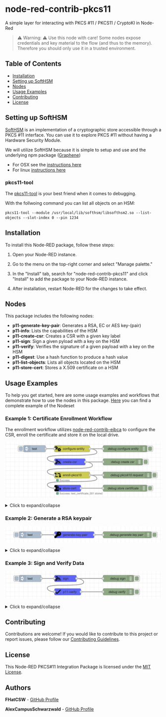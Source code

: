 # node-red-contrib-pkcs11 

A simple layer for interacting with PKCS #11 / PKCS11 / CryptoKI in Node-Red

> ⚠️ Warning: ⚠️ Use this node with care! Some nodes expose credentials and key material to the flow (and thus to the memory). Therefore you should only use it in a trusted environment.

## Table of Contents

- [Installation](#installation)
- [Setting up SoftHSM](#setting-up-softhsm)
- [Nodes](#nodes)
- [Usage Examples](#usage-examples)
- [Contributing](#contributing)
- [License](#license)

## Setting up SoftHSM

[SoftHSM](https://www.opendnssec.org/softhsm/) is an implementation of a cryptographic store accessible through a PKCS #11 interface. You can use it to explore PKCS #11 without having a Hardware Security Module.

We will utilize SoftHSM because it is simple to setup and use and the underlying npm package ([Graphene](https://github.com/PeculiarVentures/graphene))

- For OSX see the [instructions here](https://github.com/opendnssec/SoftHSMv2/blob/develop/OSX-NOTES.md)
- For linux [instructions here](https://github.com/opendnssec/SoftHSMv2/blob/develop/README.md)

### pkcs11-tool

The [pkcs11-tool](https://linux.die.net/man/1/pkcs11-tool) is your best friend when it comes to debugging.

With the follwoing command you can list all objects on an HSM:
```
pkcs11-tool --module /usr/local/lib/softhsm/libsofthsm2.so --list-objects --slot-index 0 --pin 1234
```

## Installation

To install this Node-RED package, follow these steps:

1. Open your Node-RED instance.

2. Go to the menu on the top-right corner and select "Manage palette."

3. In the "Install" tab, search for "node-red-contrib-pkcs11" and click "Install" to add the package to your Node-RED
   instance.

4. After installation, restart Node-RED for the changes to take effect.

## Nodes

This package includes the following nodes:

* **p11-generate-key-pair**: Generates a RSA, EC or AES key-(pair) 
* **p11-info**: Lists the capabilities of the HSM
* **p11-create-csr**: Creates a CSR with a given key label
* **p11-sign**: Sign a given pyload with a key on the HSM
* **p11-verify**: Verifies the signature of a given payload with a key on the HSM
* **p11-digest**: Use a hash function to produce a hash value
* **p11-list-objects**: Lists all objects located on the HSM
* **p11-store-cert**: Stores a X.509 certificate on a HSM

## Usage Examples

To help you get started, here are some usage examples and workflows that demonstrate how to use the nodes in this
package. [Here](examples/pkcs11_flows.json) you can find a complete example of the Nodeset

### Example 1: Certificate Enrollment Workflow

The enrollment workflow utilizes [node-red-contrib-ejbca](https://github.com/FHatCSW/node-red-contrib-ejbca) to configure the CSR, enroll the certificate and store it on the local drive.

![Enrollment workflow](media/enrollment.png)

<details>
  <summary>Click to expand/collapse</summary>

```json
[
    {
        "id": "cfa94814c2fa89f2",
        "type": "configure-entity",
        "z": "6606d9de5049d44d",
        "name": "",
        "ejbcaConfig": "4eedf14773d23515",
        "CN": "test",
        "O": "Campus Schwarzwald",
        "OU": "Showcase Robot",
        "C": "DE",
        "L": "",
        "ST": "",
        "postalCode": "",
        "streetAdress": "",
        "serialNumber": "",
        "emailAdress": "",
        "givenName": "",
        "surName": "",
        "initials": "",
        "title": "",
        "description": "",
        "ipAddress1": "",
        "ipAddress2": "",
        "ipAddress3": "",
        "Uri1": "",
        "Uri2": "",
        "Uri3": "",
        "Dns1": "",
        "Dns2": "",
        "Dns3": "",
        "x": 420,
        "y": 60,
        "wires": [
            [
                "78b9ac55771e490b",
                "7e141a8475731b4b"
            ]
        ]
    },
    {
        "id": "0534fe27da275803",
        "type": "inject",
        "z": "6606d9de5049d44d",
        "name": "",
        "props": [
            {
                "p": "payload"
            }
        ],
        "repeat": "",
        "crontab": "",
        "once": false,
        "onceDelay": 0.1,
        "topic": "",
        "payload": "test",
        "payloadType": "str",
        "x": 250,
        "y": 60,
        "wires": [
            [
                "cfa94814c2fa89f2"
            ]
        ]
    },
    {
        "id": "78b9ac55771e490b",
        "type": "debug",
        "z": "6606d9de5049d44d",
        "name": "debug configure entity",
        "active": true,
        "tosidebar": true,
        "console": false,
        "tostatus": false,
        "complete": "true",
        "targetType": "full",
        "statusVal": "",
        "statusType": "auto",
        "x": 660,
        "y": 60,
        "wires": []
    },
    {
        "id": "0a97a5e70957471b",
        "type": "debug",
        "z": "6606d9de5049d44d",
        "name": "debug create csr",
        "active": true,
        "tosidebar": true,
        "console": false,
        "tostatus": false,
        "complete": "true",
        "targetType": "full",
        "statusVal": "",
        "statusType": "auto",
        "x": 650,
        "y": 120,
        "wires": []
    },
    {
        "id": "0f9a13f86ac05612",
        "type": "enroll-pkcs10",
        "z": "6606d9de5049d44d",
        "name": "",
        "tls": "7f5a2ba045b1a9b1",
        "ejbcaConfig": "4eedf14773d23515",
        "username_fieldType": "str",
        "username": "node_red_test_user_fhk",
        "csrInfo_fieldType": "msg",
        "csrInfo": "ejbca.csr",
        "enrollment_code": "foo123",
        "x": 420,
        "y": 180,
        "wires": [
            [
                "6565e43c510ece1c",
                "ad7da3cce58fed40"
            ]
        ]
    },
    {
        "id": "6565e43c510ece1c",
        "type": "debug",
        "z": "6606d9de5049d44d",
        "name": "debug pkcs#10 request",
        "active": true,
        "tosidebar": true,
        "console": false,
        "tostatus": false,
        "complete": "true",
        "targetType": "full",
        "statusVal": "",
        "statusType": "auto",
        "x": 670,
        "y": 180,
        "wires": []
    },
    {
        "id": "1976881b248836b2",
        "type": "debug",
        "z": "6606d9de5049d44d",
        "name": "debug store certificate",
        "active": true,
        "tosidebar": true,
        "console": false,
        "tostatus": false,
        "complete": "true",
        "targetType": "full",
        "statusVal": "",
        "statusType": "auto",
        "x": 660,
        "y": 240,
        "wires": []
    },
    {
        "id": "7e141a8475731b4b",
        "type": "p11-create-csr",
        "z": "6606d9de5049d44d",
        "name": "",
        "pkcs11Config": "35d840b7431fc17d",
        "subjectAltnames_fieldType": "msg",
        "subjectAltnames": "ejbca.subject_alternative_names",
        "subjects_fieldType": "msg",
        "subjects": "ejbca.subjects",
        "privateKeyLabel_fieldType": "str",
        "privateKeyLabel": "rsa_private_key_10",
        "publicKeyLabel_fieldType": "str",
        "publicKeyLabel": "rsa_public_key_10",
        "x": 410,
        "y": 120,
        "wires": [
            [
                "0f9a13f86ac05612",
                "0a97a5e70957471b"
            ]
        ]
    },
    {
        "id": "ad7da3cce58fed40",
        "type": "p11-store-cert",
        "z": "6606d9de5049d44d",
        "name": "",
        "pkcs11Config": "35d840b7431fc17d",
        "certificate_fieldType": "msg",
        "certificate": "ejbca.enroll_pkcs10.certificate",
        "certificateLabel_fieldType": "str",
        "certificateLabel": "test_certificate_001",
        "x": 400,
        "y": 240,
        "wires": [
            [
                "1976881b248836b2"
            ]
        ]
    },
    {
        "id": "4eedf14773d23515",
        "type": "ejbca-config-3",
        "name": "KF-CS-ShowcaseRobot-MQTT-Client-EndEntity",
        "ejbcaConf": "{\n    \"subjects\": [\n        {\n            \"property\": \"CN\",\n            \"prop_value\": \"\",\n            \"prop_required\": true,\n            \"prop_modifiable\": true\n        },\n        {\n            \"property\": \"O\",\n            \"prop_value\": \"Campus Schwarzwald\",\n            \"prop_required\": true,\n            \"prop_modifiable\": false\n        },\n        {\n            \"property\": \"OU\",\n            \"prop_value\": \"Showcase Robot\",\n            \"prop_required\": true,\n            \"prop_modifiable\": false\n        },\n        {\n            \"property\": \"C\",\n            \"prop_value\": \"DE\",\n            \"prop_required\": true,\n            \"prop_modifiable\": false\n        }\n    ],\n    \"subject_alternative_names\": [],\n    \"profile\": {\n        \"hostname\": \"campuspki.germanywestcentral.cloudapp.azure.com\",\n        \"certificate_profile_name\": \"KF-CS-ShowcaseRobot-MQTT-CertProfile\",\n        \"end_entity_profile_name\": \"KF-CS-ShowcaseRobot-MQTT-Client-EndEntity\",\n        \"certificate_authority_name\": \"KS-CS-ShowcaseRobot-MQTT-CA\",\n        \"username\": {\n            \"value\": \"\",\n            \"auto_generated\": false\n        },\n        \"enrollment_code\": {\n            \"required\": true,\n            \"auto_generated\": false,\n            \"minimum_bits\": 0\n        },\n        \"mail\": {\n            \"use\": true,\n            \"required\": false,\n            \"modifiable\": false\n        }\n    }\n}"
    },
    {
        "id": "7f5a2ba045b1a9b1",
        "type": "tls-config",
        "name": "",
        "cert": "",
        "key": "",
        "ca": "",
        "certname": "NodeRedRestAdmin001.cert.pem",
        "keyname": "NodeRedRestAdmin001.key.pem",
        "caname": "ca-chain.cert.pem",
        "servername": "",
        "verifyservercert": true,
        "alpnprotocol": ""
    },
    {
        "id": "35d840b7431fc17d",
        "type": "pkcs11-config",
        "name": "softhsm_local",
        "libraryPath": "/usr/local/lib/softhsm/libsofthsm2.so",
        "slot": "0",
        "password": "1234"
    }
]
```

</details>

### Example 2: Generate a RSA keypair

![Revocation status](media/generate_keys.png)

<details>
  <summary>Click to expand/collapse</summary>

```json
[
    {
        "id": "adeb25ea51a7a96f",
        "type": "debug",
        "z": "6606d9de5049d44d",
        "name": "debug generate key pair",
        "active": true,
        "tosidebar": true,
        "console": false,
        "tostatus": false,
        "complete": "true",
        "targetType": "full",
        "statusVal": "",
        "statusType": "auto",
        "x": 670,
        "y": 320,
        "wires": []
    },
    {
        "id": "01f25b30993f9b31",
        "type": "p11-generate-key-pair",
        "z": "6606d9de5049d44d",
        "name": "",
        "pkcs11Config": "35d840b7431fc17d",
        "keyType": "RSA",
        "bitLength": "2048",
        "curveType": "secp256r1",
        "aesBitlength": "256",
        "privateKeyLabel_fieldType": "str",
        "privateKeyLabel": "rsa_private_key_10",
        "publicKeyLabel_fieldType": "str",
        "publicKeyLabel": "rsa_public_key_10",
        "x": 430,
        "y": 320,
        "wires": [
            [
                "adeb25ea51a7a96f"
            ]
        ]
    },
    {
        "id": "41c14551f03af889",
        "type": "inject",
        "z": "6606d9de5049d44d",
        "name": "",
        "props": [
            {
                "p": "payload"
            }
        ],
        "repeat": "",
        "crontab": "",
        "once": false,
        "onceDelay": 0.1,
        "topic": "",
        "payload": "test",
        "payloadType": "str",
        "x": 230,
        "y": 320,
        "wires": [
            [
                "01f25b30993f9b31"
            ]
        ]
    },
    {
        "id": "35d840b7431fc17d",
        "type": "pkcs11-config",
        "name": "softhsm_local",
        "libraryPath": "/usr/local/lib/softhsm/libsofthsm2.so",
        "slot": "0",
        "password": "1234"
    }
]
```

</details>

### Example 3: Sign and Verify Data

![EJBCA status](media/sign_verify.png)

<details>
  <summary>Click to expand/collapse</summary>

```json
[
    {
        "id": "8734394ab56dfa82",
        "type": "p11-sign",
        "z": "6606d9de5049d44d",
        "name": "",
        "pkcs11Config": "35d840b7431fc17d",
        "signAlgo": "SHA256_RSA_PKCS",
        "payload_fieldType": "msg",
        "payload": "payload",
        "privateKeyLabel_fieldType": "str",
        "privateKeyLabel": "rsa_private_key_10",
        "x": 390,
        "y": 640,
        "wires": [
            [
                "26d1305950102b1d",
                "a553c8de345a2548"
            ]
        ]
    },
    {
        "id": "9ca397a105c5e2e6",
        "type": "inject",
        "z": "6606d9de5049d44d",
        "name": "",
        "props": [
            {
                "p": "payload"
            }
        ],
        "repeat": "",
        "crontab": "",
        "once": false,
        "onceDelay": 0.1,
        "topic": "",
        "payload": "test",
        "payloadType": "str",
        "x": 230,
        "y": 640,
        "wires": [
            [
                "8734394ab56dfa82"
            ]
        ]
    },
    {
        "id": "26d1305950102b1d",
        "type": "debug",
        "z": "6606d9de5049d44d",
        "name": "debug sign",
        "active": true,
        "tosidebar": true,
        "console": false,
        "tostatus": false,
        "complete": "true",
        "targetType": "full",
        "statusVal": "",
        "statusType": "auto",
        "x": 630,
        "y": 640,
        "wires": []
    },
    {
        "id": "a553c8de345a2548",
        "type": "p11-verify",
        "z": "6606d9de5049d44d",
        "name": "",
        "pkcs11Config": "35d840b7431fc17d",
        "signAlgo": "SHA256_RSA_PKCS",
        "payload_fieldType": "msg",
        "payload": "payload",
        "signature_fieldType": "msg",
        "signature": "signature.buffer",
        "publicKeyLabel_fieldType": "str",
        "publicKeyLabel": "rsa_public_key_10",
        "x": 400,
        "y": 700,
        "wires": [
            [
                "61ffe1fd48aae8f8"
            ]
        ]
    },
    {
        "id": "61ffe1fd48aae8f8",
        "type": "debug",
        "z": "6606d9de5049d44d",
        "name": "debug verify",
        "active": true,
        "tosidebar": true,
        "console": false,
        "tostatus": false,
        "complete": "true",
        "targetType": "full",
        "statusVal": "",
        "statusType": "auto",
        "x": 630,
        "y": 700,
        "wires": []
    },
    {
        "id": "35d840b7431fc17d",
        "type": "pkcs11-config",
        "name": "softhsm_local",
        "libraryPath": "/usr/local/lib/softhsm/libsofthsm2.so",
        "slot": "0",
        "password": "1234"
    }
]
```

</details>

## Contributing

Contributions are welcome! If you would like to contribute to this project or report issues, please follow
our [Contributing Guidelines](/CONTRIBUTING.md).

## License

This Node-RED PKCS#11 Integration Package is licensed under the [MIT License](/LICENSE).

## Authors

**FHatCSW** - [GitHub Profile](https://github.com/FHatCSW)

**AlexCampusSchwarzwald** - [GitHub Profile](https://github.com/AlexCampusSchwarzwald)


